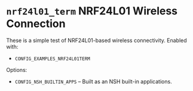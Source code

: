# `nrf24l01_term` NRF24L01 Wireless Connection

These is a simple test of NRF24L01-based wireless connectivity. Enabled
with:

  - `CONFIG_EXAMPLES_NRF24L01TERM`

Options:

  - `CONFIG_NSH_BUILTIN_APPS` – Built as an NSH built-in applications.
